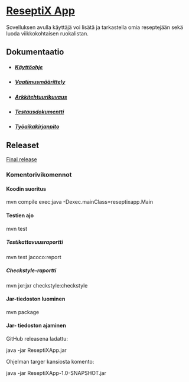  # [ReseptiX App](https://github.com/Eddiejjay/ot-harjoitustyo/tree/master/ReseptiXApp)
 
 Sovelluksen avulla käyttäjä voi lisätä ja tarkastella omia reseptejään sekä luoda viikkokohtaisen ruokalistan. 


 ## Dokumentaatio
 - ##### [Käyttöohje](https://github.com/Eddiejjay/ot-harjoitustyo/blob/master/ReseptiXApp/dokumentaatio/kayttoohje.md)
 - ##### [Vaatimusmäärittely](https://github.com/Eddiejjay/ot-harjoitustyo/blob/master/ReseptiXApp/dokumentaatio/vaatimusm%C3%A4%C3%A4rittely.md)
 - ##### [Arkkitehtuurikuvaus](https://github.com/Eddiejjay/ot-harjoitustyo/blob/master/ReseptiXApp/dokumentaatio/arkkitehtuuri.md)
 - ##### [Testausdokumentti](https://github.com/Eddiejjay/ot-harjoitustyo/blob/master/ReseptiXApp/dokumentaatio/testaus.md) 
 - ##### [Työaikakirjanpito](https://github.com/Eddiejjay/ot-harjoitustyo/blob/master/ReseptiXApp/dokumentaatio/tuntikirjanpito.md)
 
 ## Releaset
 [Final release](https://github.com/Eddiejjay/ot-harjoitustyo/releases/tag/FinalRelease)
 

### Komentorivikomennot 


#### Koodin suoritus 
mvn compile exec:java -Dexec.mainClass=reseptixapp.Main
#### Testien ajo
mvn test
##### Testikattavuusraportti
mvn test jacoco:report

##### Checkstyle-raportti
mvn jxr:jxr checkstyle:checkstyle

#### Jar-tiedoston luominen
mvn package

#### Jar- tiedoston ajaminen 
GitHub releasena ladattu: 

java -jar ReseptiXApp.jar 

Ohjelman targer kansiosta komento: 

java -jar ReseptiXApp-1.0-SNAPSHOT.jar 






